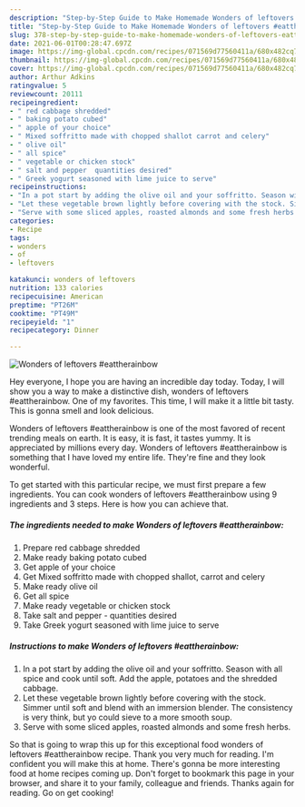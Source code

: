 ```yaml
---
description: "Step-by-Step Guide to Make Homemade Wonders of leftovers #eattherainbow"
title: "Step-by-Step Guide to Make Homemade Wonders of leftovers #eattherainbow"
slug: 378-step-by-step-guide-to-make-homemade-wonders-of-leftovers-eattherainbow
date: 2021-06-01T00:28:47.697Z
image: https://img-global.cpcdn.com/recipes/071569d77560411a/680x482cq70/wonders-of-leftovers-eattherainbow-recipe-main-photo.jpg
thumbnail: https://img-global.cpcdn.com/recipes/071569d77560411a/680x482cq70/wonders-of-leftovers-eattherainbow-recipe-main-photo.jpg
cover: https://img-global.cpcdn.com/recipes/071569d77560411a/680x482cq70/wonders-of-leftovers-eattherainbow-recipe-main-photo.jpg
author: Arthur Adkins
ratingvalue: 5
reviewcount: 20111
recipeingredient:
- " red cabbage shredded"
- " baking potato cubed"
- " apple of your choice"
- " Mixed soffritto made with chopped shallot carrot and celery"
- " olive oil"
- " all spice"
- " vegetable or chicken stock"
- " salt and pepper  quantities desired"
- " Greek yogurt seasoned with lime juice to serve"
recipeinstructions:
- "In a pot start by adding the olive oil and your soffritto. Season with all spice and cook until soft. Add the apple, potatoes and the shredded cabbage."
- "Let these vegetable brown lightly before covering with the stock. Simmer until soft and blend with an immersion blender. The consistency is very think, but yo could sieve to a more smooth soup."
- "Serve with some sliced apples, roasted almonds and some fresh herbs."
categories:
- Recipe
tags:
- wonders
- of
- leftovers

katakunci: wonders of leftovers 
nutrition: 133 calories
recipecuisine: American
preptime: "PT26M"
cooktime: "PT49M"
recipeyield: "1"
recipecategory: Dinner

---
```



![Wonders of leftovers #eattherainbow](https://img-global.cpcdn.com/recipes/071569d77560411a/680x482cq70/wonders-of-leftovers-eattherainbow-recipe-main-photo.jpg)

Hey everyone, I hope you are having an incredible day today. Today, I will show you a way to make a distinctive dish, wonders of leftovers #eattherainbow. One of my favorites. This time, I will make it a little bit tasty. This is gonna smell and look delicious.



Wonders of leftovers #eattherainbow is one of the most favored of recent trending meals on earth. It is easy, it is fast, it tastes yummy. It is appreciated by millions every day. Wonders of leftovers #eattherainbow is something that I have loved my entire life. They're fine and they look wonderful.


To get started with this particular recipe, we must first prepare a few ingredients. You can cook wonders of leftovers #eattherainbow using 9 ingredients and 3 steps. Here is how you can achieve that.

<!--inarticleads1-->

##### The ingredients needed to make Wonders of leftovers #eattherainbow:

1. Prepare  red cabbage shredded
1. Make ready  baking potato cubed
1. Get  apple of your choice
1. Get  Mixed soffritto made with chopped shallot, carrot and celery
1. Make ready  olive oil
1. Get  all spice
1. Make ready  vegetable or chicken stock
1. Take  salt and pepper - quantities desired
1. Take  Greek yogurt seasoned with lime juice to serve




<!--inarticleads2-->

##### Instructions to make Wonders of leftovers #eattherainbow:

1. In a pot start by adding the olive oil and your soffritto. Season with all spice and cook until soft. Add the apple, potatoes and the shredded cabbage.
1. Let these vegetable brown lightly before covering with the stock. Simmer until soft and blend with an immersion blender. The consistency is very think, but yo could sieve to a more smooth soup.
1. Serve with some sliced apples, roasted almonds and some fresh herbs.




So that is going to wrap this up for this exceptional food wonders of leftovers #eattherainbow recipe. Thank you very much for reading. I'm confident you will make this at home. There's gonna be more interesting food at home recipes coming up. Don't forget to bookmark this page in your browser, and share it to your family, colleague and friends. Thanks again for reading. Go on get cooking!
